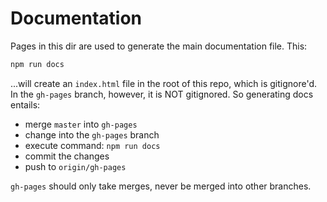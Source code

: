 # Documentation

Pages in this dir are used to generate the main documentation file. This:

```bash
npm run docs
```

...will create an `index.html` file in the root of this repo, which is gitignore'd.
In the `gh-pages` branch, however, it is NOT gitignored.
So generating docs entails:

 * merge `master` into `gh-pages`
 * change into the `gh-pages` branch
 * execute command: `npm run docs`
 * commit the changes
 * push to `origin/gh-pages`

`gh-pages` should only take merges, never be merged into other branches.
